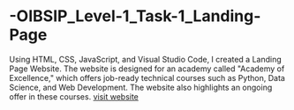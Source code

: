 # -OIBSIP_Level-1_Task-1_Landing-Page
Using HTML, CSS, JavaScript, and Visual Studio Code, I created a Landing Page Website. The website is designed for an academy called "Academy of Excellence," which offers job-ready technical courses such as Python, Data Science, and Web Development. The website also highlights an ongoing offer in these courses.
[visit website](https://suryaprakash2003.github.io/-OIBSIP_Level-1_Task-1_Landing-Page/)
